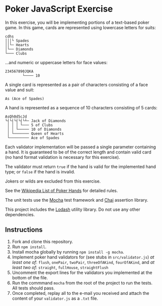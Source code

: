 # Poker JavaScript Exercise

In this exercise, you will be implementing portions of a text-based poker game. In this game, cards are represented using lowercase letters for suits:

```
cdhs
│││└ Spades
││└─ Hearts
│└── Diamonds
└─── Clubs
```

...and numeric or uppercase letters for face values:

```
234567890JQKA
        └──── 10
```

A single card is represented as a pair of characters consisting of a face value and suit:

```
As (Ace of Spades)
```

A hand is represented as a sequence of 10 characters consisting of 5 cards:

```
AsQh0d5cJd
└┤└┤└┤└┤└┴─ Jack of Diamonds
 │ │ │ └─── 5 of Clubs
 │ │ └───── 10 of Diamonds
 │ └─────── Queen of Hearts
 └───────── Ace of Spades
```

Each validator implementation will be passed a single parameter containing a hand. It is guaranteed to be of the correct length and contain valid card (no hand format validation is necessary for this exercise).

The validator must return `true` if the hand is valid for the implemented hand type; or `false` if the hand is invalid.

Jokers or wilds are excluded from this exercise. 

See the [Wikipedia List of Poker Hands](https://en.wikipedia.org/wiki/List_of_poker_hands) for detailed rules.

The unit tests use the [Mocha](https://mochajs.org/) test framework and [Chai](http://chaijs.com/api/bdd/) assertion library.

This project includes the [Lodash](https://lodash.com/docs) utility library. Do not use any other dependencies.

## Instructions

1. Fork and clone this repository.
1. Run `npm install`.
1. Install mocha globally by running `npm install -g mocha`.
1. Implement poker hand validators for (see stubs in `src/validator.js`) *at least one of*: `flush`, `onePair`, `twoPair`, `threeOfAKind`, `fourOfAKind`, and *at least two of*: `straight`, `fullHouse`, `straightFlush`
1. Uncomment the export lines for the validators you implemented at the bottom of the file.
1. Run the commmand `mocha` from the root of the project to run the tests. All tests should pass. 
1. Once completed, replay all to the e-mail you received and attach the content of your `validator.js` as a `.txt` file.   